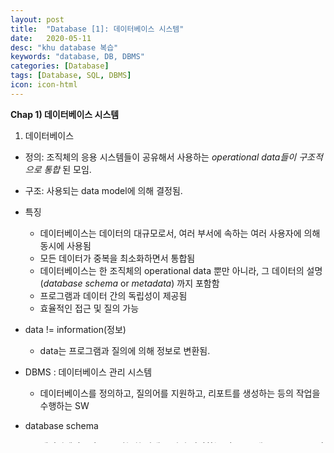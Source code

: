 ```yaml
---
layout: post
title:  "Database [1]: 데이터베이스 시스템"
date:   2020-05-11
desc: "khu database 복습"
keywords: "database, DB, DBMS"
categories: [Database]
tags: [Database, SQL, DBMS]
icon: icon-html
---
```


**Chap 1) 데이터베이스 시스템**


1. 데이터베이스

  - 정의: 조직체의 응용 시스템들이 공유해서 사용하는 *operational data들이 구조적으로 통합* 된 모임.
  - 구조: 사용되는 data model에 의해 결정됨.

  - 특징
    - 데이터베이스는 데이터의 대규모로서, 여러 부서에 속하는 여러 사용자에 의해 동시에 사용됨
    - 모든 데이터가 중복을 최소화하면서 통합됨
    - 데이터베이스는 한 조직체의 operational data 뿐만 아니라, 그 데이터의 설명(*database schema* or *metadata*) 까지 포함함
    - 프로그램과 데이터 간의 독립성이 제공됨
    - 효율적인 접근 및 질의 가능



* data != information(정보)

  - data는 프로그램과 질의에 의해 정보로 변환됨.



* DBMS : 데이터베이스 관리 시스템

  - 데이터베이스를 정의하고, 질의어를 지원하고, 리포트를 생성하는 등의 작업을 수행하는 SW



* database schema

  - 데이터베이스의 모든 가능한 상태를 미리 정의하는 것으로, *내포(intension)* 이라고 부른다.
  - 전체적인 database의 구조를 의미하며, 자주 변경되지 않는다. 
